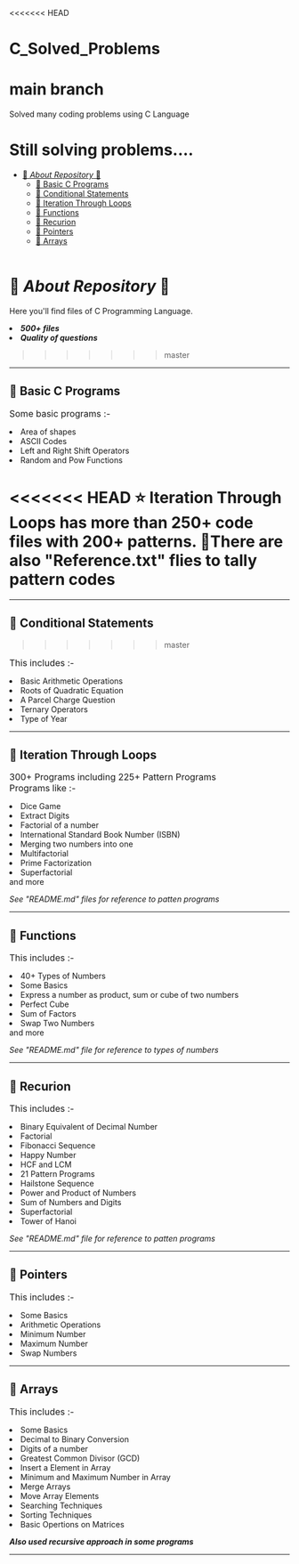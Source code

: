 <<<<<<< HEAD
# C_Solved_Problems
# main branch

Solved many coding problems using C Language

Still solving problems....
=======
- [📁 *About Repository* 📂](#-about-repository-)
  - [📂 Basic C Programs](#-basic-c-programs)
  - [📂 Conditional Statements](#-conditional-statements)
  - [📂 Iteration Through Loops](#-iteration-through-loops)
  - [📂 Functions](#-functions)
  - [📂 Recurion](#-recurion)
  - [📂 Pointers](#-pointers)
  - [📂 Arrays](#-arrays)
<br></br>
# 📁 *About Repository* 📂
Here you'll find files of C Programming Language.<br>
***<li>500+ files***<br>
***<li>Quality of questions***</li>
>>>>>>> master

***

## 📂 Basic C Programs

<font size = 3>Some basic programs :-</font>
<br>
<li>Area of shapes<br>
<li>ASCII Codes
<li>Left and Right Shift Operators
<li>Random and Pow Functions

<<<<<<< HEAD
⭐ Iteration Through Loops has more than 250+ code files with 200+ patterns.
   🌟There are also "Reference.txt" flies to tally pattern codes
=======
***
## 📂 Conditional Statements
>>>>>>> master

<font size = 3>This includes :-</font>
<br>
<li>Basic Arithmetic Operations
<li>Roots of Quadratic Equation
<li>A Parcel Charge Question
<li>Ternary Operators
<li>Type of Year

***
## 📂 Iteration Through Loops

<font size = 3>300+ Programs including 225+ Pattern Programs</font>
<br>
<font size = 3>Programs like :-</font>
<br>
<li>Dice Game
<li>Extract Digits
<li>Factorial of a number
<li>International Standard Book Number (ISBN)
<li>Merging two numbers into one
<li>Multifactorial
<li>Prime Factorization
<li>Superfactorial
<br>and more
<br>

*See "README.md" files for reference to patten programs*

***
## 📂 Functions
<font size = 3>This includes :-</font>
<br>
<li>40+ Types of Numbers
<li>Some Basics
<li>Express a number as product, sum or cube of two numbers
<li>Perfect Cube
<li>Sum of Factors
<li>Swap Two Numbers
<br>and more
<br>

*See "README.md" file for reference to types of numbers*
***
## 📂 Recurion

<font size = 3>This includes :-</font>
<br>
<li>Binary Equivalent of Decimal Number
<li>Factorial
<li>Fibonacci Sequence
<li>Happy Number
<li>HCF and LCM
<li>21 Pattern Programs
<li>Hailstone Sequence
<li>Power and Product of Numbers
<li>Sum of Numbers and Digits
<li>Superfactorial
<li>Tower of Hanoi
<br>

*See "README.md" file for reference to patten programs*

***
## 📂 Pointers

<font size = 3>This includes :-</font>
<br>
<li>Some Basics
<li>Arithmetic Operations
<li>Minimum Number
<li>Maximum Number
<li>Swap Numbers

***
## 📂 Arrays

<font size = 3>This includes :-</font>
<li>Some Basics
<li>Decimal to Binary Conversion
<li>Digits of a number
<li>Greatest Common Divisor (GCD)
<li>Insert a Element in Array
<li>Minimum and Maximum Number in Array
<li>Merge Arrays
<li>Move Array Elements
<li>Searching Techniques
<li>Sorting Techniques
<li>Basic Opertions on Matrices
<br>

***Also used recursive approach in some programs***

***